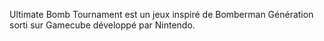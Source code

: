 Ultimate Bomb Tournament est un jeux inspiré de Bomberman Génération sorti sur Gamecube développé par Nintendo.